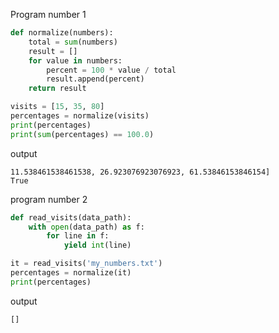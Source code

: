 Program number 1
```python
def normalize(numbers):
    total = sum(numbers)
    result = []
    for value in numbers:
        percent = 100 * value / total
        result.append(percent)
    return result

visits = [15, 35, 80]
percentages = normalize(visits)
print(percentages)
print(sum(percentages) == 100.0)
```
output
```text
11.538461538461538, 26.923076923076923, 61.53846153846154]
True
```
program number 2
```python
def read_visits(data_path):
    with open(data_path) as f:
        for line in f:
            yield int(line)

it = read_visits('my_numbers.txt')
percentages = normalize(it)
print(percentages)
```
output
```text
[]
```
